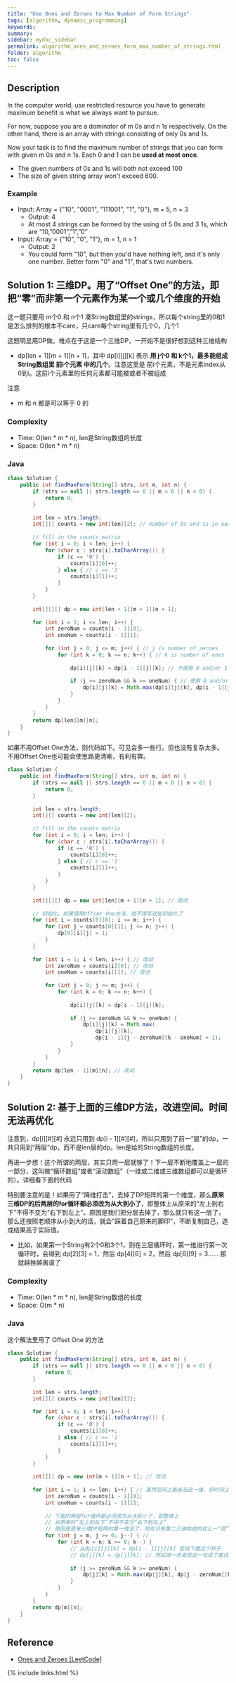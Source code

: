 ```yaml
---
title: "Use Ones and Zeroes to Max Number of Form Strings"
tags: [algorithm, dynamic_programming]
keywords:
summary:
sidebar: mydoc_sidebar
permalink: algorithm_ones_and_zeroes_form_max_number_of_strings.html
folder: algorithm
toc: false
---
```


## Description
In the computer world, use restricted resource you have to generate maximum benefit is what we always want to pursue.

For now, suppose you are a dominator of m 0s and n 1s respectively. On the other hand, there is an array with strings consisting of only 0s and 1s.

Now your task is to find the maximum number of strings that you can form with given m 0s and n 1s. Each 0 and 1 can be **used at most once**.
* The given numbers of 0s and 1s will both not exceed 100
* The size of given string array won't exceed 600.

### Example
* Input: Array = {"10", "0001", "111001", "1", "0"}, m = 5, n = 3
  * Output: 4
  * At most 4 strings can be formed by the using of 5 0s and 3 1s, which are “10,”0001”,”1”,”0”
* Input: Array = {"10", "0", "1"}, m = 1, n = 1
  * Output: 2
  * You could form "10", but then you'd have nothing left, and it's only one number. Better form "0" and "1", that's two numbers.

## Solution 1: 三维DP。用了“Offset One”的方法，即把“零”而非第一个元素作为某一个或几个维度的开始
这一题只要用 m个0 和 n个1 凑String数组里的strings，所以每个string里的0和1是怎么排列的根本不care，只care每个string里有几个0，几个1

这题明显用DP做。难点在于这是一个三维DP，一开始不是很好想到这种三维结构
* dp[len + 1][m + 1][n + 1]，其中 dp[i][j][k] 表示 **用 j个0 和 k个1，最多能组成String数组里 前i个元素 中的几个**。注意这里是 前i个元素，不是元素index从0到i。这前i个元素里的任何元素都可能被或者不被组成

注意
* m 和 n 都是可以等于 0 的

### Complexity
* Time: O(len * m * n), len是String数组的长度
* Space: O(len * m * n)

### Java
```java
class Solution {
    public int findMaxForm(String[] strs, int m, int n) {
        if (strs == null || strs.length == 0 || m < 0 || n < 0) {
            return 0;
        }
        
        int len = strs.length;
        int[][] counts = new int[len][2]; // number of 0s and 1s in each String
        
        // fill in the counts matrix
        for (int i = 0; i < len; i++) {
            for (char c : strs[i].toCharArray()) {
                if (c == '0') {
                    counts[i][0]++;
                } else { // c == '1'
                    counts[i][1]++;
                }
            }
        }
        
        int[][][] dp = new int[len + 1][m + 1][n + 1];
        
        for (int i = 1; i <= len; i++) {
            int zeroNum = counts[i - 1][0];
            int oneNum = counts[i - 1][1];
            
            for (int j = 0; j <= m; j++) { // j is number of zeroes
                for (int k = 0; k <= n; k++) { // k is number of ones
                    
                    dp[i][j][k] = dp[i - 1][j][k]; // 不使用 0 and/or 1 来凑第i个String的情况
                    
                    if (j >= zeroNum && k >= oneNum) { // 使用 0 and/or 1 来凑第i个String的情况
                        dp[i][j][k] = Math.max(dp[i][j][k], dp[i - 1][j - zeroNum][k - oneNum] + 1);
                    }
                }
            }
        }
        return dp[len][m][n];
    }
}
```

如果不用Offset One方法，则代码如下。可见会多一些行。但也没有复杂太多。不用Offset One也可能会使思路更清晰，有利有弊。
```java
class Solution {
    public int findMaxForm(String[] strs, int m, int n) {
        if (strs == null || strs.length == 0 || m < 0 || n < 0) {
            return 0;
        }
        
        int len = strs.length;
        int[][] counts = new int[len][2];
        
        // fill in the counts matrix
        for (int i = 0; i < len; i++) {
            for (char c : strs[i].toCharArray()) {
                if (c == '0') {
                    counts[i][0]++;
                } else { // c == '1'
                    counts[i][1]++;
                }
            }
        }
        
        int[][][] dp = new int[len][m + 1][n + 1]; // 改动
        
        // 初始化。如果使用Offset One方法，就不用写这些初始化了
        for (int i = counts[0][0]; i <= m; i++) {
            for (int j = counts[0][1]; j <= n; j++) {
                dp[0][i][j] = 1;
            }
        }
        
        for (int i = 1; i < len; i++) { // 改动
            int zeroNum = counts[i][0]; // 改动
            int oneNum = counts[i][1]; // 改动
            
            for (int j = 0; j <= m; j++) {
                for (int k = 0; k <= n; k++) {
                    
                    dp[i][j][k] = dp[i - 1][j][k];
                    
                    if (j >= zeroNum && k >= oneNum) {
                        dp[i][j][k] = Math.max(
                            dp[i][j][k],
                            dp[i - 1][j - zeroNum][k - oneNum] + 1);
                    }
                }
            }
        }
        return dp[len - 1][m][n]; // 改动
    }
}
```

## Solution 2: 基于上面的三维DP方法，改进空间。时间无法再优化
注意到，dp[i][#][#] 永远只用到 dp[i - 1][#][#]，所以只用到了前一“层”的dp，一共只用到“两层”dp，而不是len层的dp。len是给的String数组的长度。

再进一步想！这个所谓的两层，其实只用一层就够了！下一层不断地覆盖上一层的一部分，这叫做“循环数组”或者“滚动数组”（一维或二维或三维数组都可以是循环的）。详细看下面的代码

特别要注意的是！如果用了“降维打击”，去掉了DP矩阵的第一个维度，那么**原来三维DP的后两层的for循环都必须改为从大到小了**，即整体上从原来的“左上到右下”不得不变为“右下到左上”。原因是我们把分层去掉了，那么就只有这一层了，那么还按照老顺序从小到大的话，就会"踩着自己原来的脚印"，不断复制自己，造成结果高于实际值。
* 比如，如果第一个String有2个0和3个1，则在三层循环时，第一维进行第一次循环时，会得到 dp[2][3] = 1，然后 dp[4][6] = 2，然后 dp[6][9] = 3...... 那就越挫越离谱了

### Complexity
* Time: O(len * m * n), len是String数组的长度
* Space: O(m * n)

### Java
这个解法里用了 Offset One 的方法
```java
class Solution {
    public int findMaxForm(String[] strs, int m, int n) {
        if (strs == null || strs.length == 0 || m < 0 || n < 0) {
            return 0;
        }
        
        int len = strs.length;
        int[][] counts = new int[len][2];

        for (int i = 0; i < len; i++) {
            for (char c : strs[i].toCharArray()) {
                if (c == '0') {
                    counts[i][0]++;
                } else { // c == '1'
                    counts[i][1]++;
                }
            }
        }
        
        int[][] dp = new int[m + 1][n + 1]; // 改动
        
        for (int i = 1; i <= len; i++) { // 虽然空间上能省去这一维，但时间上的这一维可不能少
            int zeroNum = counts[i - 1][0];
            int oneNum = counts[i - 1][1];
            
            // 下面的两层for循环都必须改为从大到小了，即整体上
            // 从原来的“左上到右下”不得不变为“右下到左上”
            // 原因是原来三维DP矩阵的第一维没了，现在只有第二三维构成的这么一“层”平面了
            for (int j = m; j >= 0; j--) { // 
                for (int k = n; k >= 0; k--) {
                    // 从dp[i][j][k] = dp[i - 1][j][k] 变成下面这个样子
                    // dp[j][k] = dp[j][k]; // 然后进一步发现这一句成了废话，可以不要了
                    
                    if (j >= zeroNum && k >= oneNum) {
                        dp[j][k] = Math.max(dp[j][k], dp[j - zeroNum][k - oneNum] + 1);
                    }
                }
            }
        }
        return dp[m][n];
    }
}
```

## Reference
* [Ones and Zeroes [LeetCode]](https://leetcode.com/problems/ones-and-zeroes/description/)

{% include links.html %}
